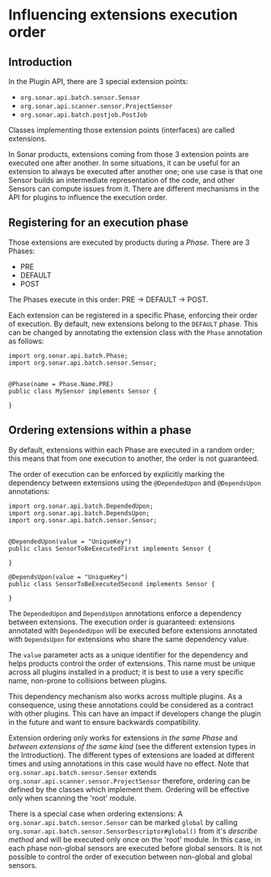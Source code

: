 # Influencing extensions execution order

## Introduction

In the Plugin API, there are 3 special extension points:
* `org.sonar.api.batch.sensor.Sensor`
* `org.sonar.api.scanner.sensor.ProjectSensor`
* `org.sonar.api.batch.postjob.PostJob`

Classes implementing those extension points (interfaces) are called extensions.

In Sonar products, extensions coming from those 3 extension points are executed one after another. In some situations, it can be useful for an extension to always be executed after another one; one use case is that one Sensor builds an intermediate representation of the code, and other Sensors can compute issues from it. There are different mechanisms in the API for plugins to influence the execution order.

## Registering for an execution phase

Those extensions are executed by products during a _Phase_. There are 3 Phases:

* PRE
* DEFAULT
* POST

The Phases execute in this order: PRE -> DEFAULT -> POST.

Each extension can be registered in a specific Phase, enforcing their order of execution. By default, new extensions belong to the `DEFAULT` phase. This can be changed by annotating the extension class with the `Phase` annotation as follows:

```
import org.sonar.api.batch.Phase;
import org.sonar.api.batch.sensor.Sensor;


@Phase(name = Phase.Name.PRE)
public class MySensor implements Sensor {

}
```

## Ordering extensions within a phase

By default, extensions within each Phase are executed in a random order; this means that from one execution to another, the order is not guaranteed.

The order of execution can be enforced by explicitly marking the dependency between extensions using the `@DependedUpon` and `@DependsUpon` annotations:


```
import org.sonar.api.batch.DependedUpon;
import org.sonar.api.batch.DependsUpon;
import org.sonar.api.batch.sensor.Sensor;


@DependedUpon(value = "UniqueKey")
public class SensorToBeExecutedFirst implements Sensor {

}

@DependsUpon(value = "UniqueKey")
public class SensorToBeExecutedSecond implements Sensor {

}
```

The `DependedUpon` and `DependsUpon` annotations enforce a dependency between extensions. The execution order is guaranteed: extensions annotated with `DependedUpon` will be executed before extensions annotated with `DependsUpon` for extensions who share the same dependency value.

The `value` parameter acts as a unique identifier for the dependency and helps products control the order of extensions. This name must be unique across all plugins installed in a product; it is best to use a very specific name, non-prone to collisions between plugins.

This dependency mechanism also works across multiple plugins. As a consequence, using these annotations could be considered as a contract with other plugins. This can have an impact if developers change the plugin in the future and want to ensure backwards compatibility.

Extension ordering only works for extensions _in the same Phase_ and _between extensions of the same kind_ (see the different extension types in the Introduction). The different types of extensions are loaded at different times and using annotations in this case would have no effect. Note that `org.sonar.api.batch.sensor.Sensor` extends `org.sonar.api.scanner.sensor.ProjectSensor` therefore, ordering can be defined by the classes which implement them. Ordering will be effective only when scanning the 'root' module.

There is a special case when ordering extensions: A `org.sonar.api.batch.sensor.Sensor` can be marked `global` by calling `org.sonar.api.batch.sensor.SensorDescriptor#global()` from it's _describe method_ and will be executed only once on the 'root' module. In this case, in each phase non-global sensors are executed before global sensors. It is not possible to control the order of execution between non-global and global sensors.